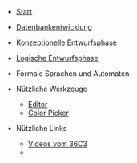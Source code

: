 * [Start](/)
* [Datenbankentwicklung](./DBS.md)
* [Konzeptionelle Entwurfsphase](./konzeptionell.md)  
* [Logische Entwurfsphase](./logisch.md)
* Formale Sprachen und Automaten
* Nützliche Werkzeuge

  * [Editor](https://apps.wi-wissen.de/html-css-js-editor/)
  * [Color Picker](https://www.w3schools.com/colors/colors_picker.asp)



* Nützliche Links
  * [Videos vom 36C3](https://media.ccc.de/c/36c3)
  * 

